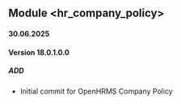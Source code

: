 ## Module <hr_company_policy>

#### 30.06.2025
#### Version 18.0.1.0.0
##### ADD
- Initial commit for OpenHRMS Company Policy

